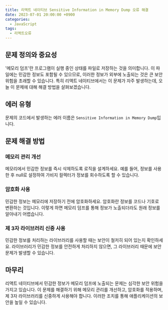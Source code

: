 ```yaml
---
title: 리액트 네이티브 Sensitive Information in Memory Dump 오류 해결
date: 2023-07-01 20:00:00 +0900
categories:
  - JavaScript
tags:
  - 리액트오류
---
```


## 문제 정의와 중요성

'메모리 덤프'란 프로그램이 실행 중인 상태를 파일로 저장하는 것을 의미합니다. 이 파일에는 민감한 정보도 포함될 수 있으므로, 이러한 정보가 외부에 노출되는 것은 큰 보안 위험을 초래할 수 있습니다. 특히 리액트 네이티브에서는 이 문제가 자주 발생하는데, 오늘 이 문제에 대해 해결 방법을 살펴보겠습니다.

## 에러 유형

문제의 코드에서 발생하는 에러 이름은 `Sensitive Information in Memory Dump`입니다.

## 문제 해결 방법

### 메모리 관리 개선

메모리에서 민감한 정보를 즉시 삭제하도록 로직을 설계하세요. 예를 들어, 정보를 사용한 후 null로 설정하여 가비지 컬렉터가 정보를 회수하도록 할 수 있습니다.

### 암호화 사용

민감한 정보는 메모리에 저장하기 전에 암호화하세요. 암호화란 정보를 코드나 기호로 변환하는 것입니다. 이렇게 하면 메모리 덤프를 통해 정보가 노출되더라도 원래 정보를 알아내기 어렵습니다.

### 제 3자 라이브러리 신중 사용

민감한 정보를 처리하는 라이브러리를 사용할 때는 보안이 철저히 되어 있는지 확인하세요. 라이브러리가 민감한 정보를 안전하게 처리하지 않으면, 그 라이브러리 때문에 보안 문제가 발생할 수 있습니다.

## 마무리

리액트 네이티브에서 민감한 정보가 메모리 덤프에 노출되는 문제는 심각한 보안 위험을 가지고 있습니다. 이 문제를 해결하기 위해 메모리 관리를 개선하고, 암호화를 적용하며, 제 3자 라이브러리를 신중하게 사용해야 합니다. 이러한 조치를 통해 애플리케이션의 보안을 높일 수 있습니다.
